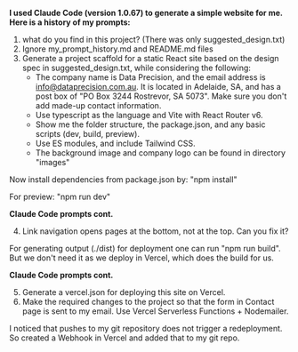 **I used Claude Code (version 1.0.67) to generate a simple website for me. Here is a history of my prompts:**

1. what do you find in this project? (There was only suggested_design.txt)
2. Ignore my_prompt_history.md and README.md files 
3. Generate a project scaffold for a static React site based on the design spec in suggested_design.txt, while considering the following: 
   * The company name is Data Precision, and the email address is info@dataprecision.com.au. It is located in Adelaide, SA, and has a post box of "PO Box 3244 Rostrevor, SA 5073". Make sure you don't add made-up contact information.
   * Use typescript as the language and Vite with React Router v6.
   * Show me the folder structure, the package.json, and any basic scripts (dev, build, preview).
   * Use ES modules, and include Tailwind CSS.
   * The background image and company logo can be found in directory "images" 

Now install dependencies from package.json by: "npm install"

For preview: "npm run dev" 

**Claude Code prompts cont.**

4. Link navigation opens pages at the bottom, not at the top. Can you fix it?

For generating output (./dist) for deployment one can run "npm run build". But we don't need it as we deploy in Vercel, which does the build for us.

**Claude Code prompts cont.**

5. Generate a vercel.json for deploying this site on Vercel.
6. Make the required changes to the project so that the form in Contact page is sent to my email. Use Vercel Serverless Functions + Nodemailer. 

I noticed that pushes to my git repository does not trigger a redeployment. So created a Webhook in Vercel and added that to my git repo. 
